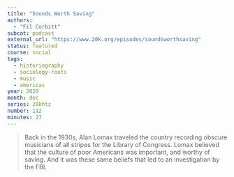 ```yaml
---
title: "Sounds Worth Saving"
authors:
  - "Fil Corbitt"
subcat: podcast
external_url: "https://www.20k.org/episodes/soundsworthsaving"
status: featured
course: social
tags:
  - historiography
  - sociology-roots
  - music
  - americas
year: 2020
month: dec
series: 20khtz
number: 112
minutes: 27
---
```


> Back in the 1930s, Alan Lomax traveled the country recording obscure musicians of all stripes for the Library of Congress. Lomax believed that the culture of poor Americans was important, and worthy of saving. And it was these same beliefs that led to an investigation by the FBI.
